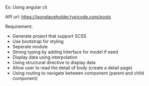 Ex: Using angular cli 

API url: https://jsonplaceholder.typicode.com/posts

Requirement: 
* Generate project that support SCSS
* Use bootstrap for styling
* Seperate module
* Strong typing by adding Interface for model if need
* Display data using interpolation
* Using structural directive to display data
* Allow user to read the detail of body (create a detail page)
* Using routing to navigate between component (parent and child component)